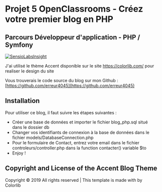 # Projet 5 OpenClassrooms - Créez votre premier blog en PHP 
## Parcours Développeur d'application - PHP / Symfony

[![SensioLabsInsight](https://insight.sensiolabs.com/projects/d29413b8-767c-4f21-ae6b-6a627d402643/mini.png)](https://insight.sensiolabs.com/projects/d29413b8-767c-4f21-ae6b-6a627d402643)

J'ai utilisé le thème Accent disponible sur le site https://colorlib.com/ pour realiser le design du site

Vous trouverais le code source du blog sur mon Github : [https://github.com/erreur4045](https://github.com/erreur4045)

## Installation

Pour utiliser ce blog, il faut suivre les étapes suivantes :
* Créer une base de données et importer le fichier blog_php.sql situé dans le dossier db
* Changer vos identifiants de connexion à la base de données dans le fichier models/DatabaseConnection.php
* Pour le formulaire de Contact, entrez votre email dans le fichier controleurs/controller.php dans la function contacter() variable $to
* Enjoy !

## Copyright and License of the Accent Blog Theme

Copyright © 2019 All rights reserved | This template is made with by Colorlib 